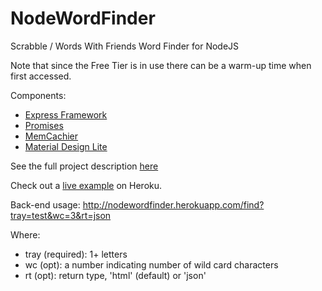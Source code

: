 NodeWordFinder
==============

Scrabble / Words With Friends Word Finder for NodeJS

Note that since the Free Tier is in use there can be a warm-up time when first accessed.

Components:

* [Express Framework](http://expressjs.com/)
* [Promises](https://github.com/tildeio/rsvp.js/)
* [MemCachier](https://github.com/alevy/memjs)
* [Material Design Lite](https://getmdl.io/)

See the full project description [here](https://github.com/cheshirec7/wordfinder)

Check out a [live example](http://nodewordfinder.herokuapp.com/) on Heroku.

Back-end usage:
http://nodewordfinder.herokuapp.com/find?tray=test&wc=3&rt=json

Where:
* tray (required): 1+ letters
* wc (opt): a number indicating number of wild card characters
* rt (opt): return type, 'html' (default) or 'json'
